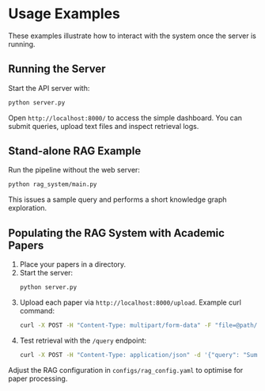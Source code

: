 # Usage Examples

These examples illustrate how to interact with the system once the server is running.

## Running the Server

Start the API server with:

```bash
python server.py
```

Open `http://localhost:8000/` to access the simple dashboard. You can submit queries, upload text files and inspect retrieval logs.

## Stand-alone RAG Example

Run the pipeline without the web server:

```bash
python rag_system/main.py
```

This issues a sample query and performs a short knowledge graph exploration.

## Populating the RAG System with Academic Papers

1. Place your papers in a directory.
2. Start the server:
   ```bash
   python server.py
   ```
3. Upload each paper via `http://localhost:8000/upload`. Example curl command:
   ```bash
   curl -X POST -H "Content-Type: multipart/form-data" -F "file=@path/to/paper.pdf" http://localhost:8000/upload
   ```
4. Test retrieval with the `/query` endpoint:
   ```bash
   curl -X POST -H "Content-Type: application/json" -d '{"query": "Summarize the key findings"}' http://localhost:8000/query
   ```

Adjust the RAG configuration in `configs/rag_config.yaml` to optimise for paper processing.
